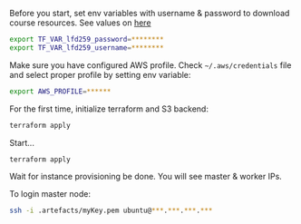 Before you start, set env variables with username & password to download course resources.
See values on [here](https://trainingportal.linuxfoundation.org/learn/course/kubernetes-for-developers-lfd259/kubernetes-architecture/lab-exercises?page=2)

```bash
export TF_VAR_lfd259_password=********
export TF_VAR_lfd259_username=********
```

Make sure you have configured AWS profile. Check `~/.aws/credentials` file and select proper profile by setting env variable:

```bash
export AWS_PROFILE=******
```

For the first time, initialize terraform and S3 backend:
```bash
terraform apply
```

Start...

```bash
terraform apply
```

Wait for instance provisioning be done. You will see master & worker IPs.

To login master node:

```bash
ssh -i .artefacts/myKey.pem ubuntu@***.***.***.***
```
